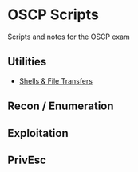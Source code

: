 # OSCP Scripts
Scripts and notes for the OSCP exam

## Utilities
- [Shells & File Transfers](https://github.com/dopamin3rgic/oscp-scripts/blob/main/utilities/shells-transfers.md)

## Recon / Enumeration 

## Exploitation 

## PrivEsc 

